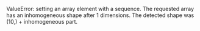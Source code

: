 ValueError: setting an array element with a sequence. The requested array has an inhomogeneous shape after 1 dimensions. The detected shape was (10,) + inhomogeneous part.
